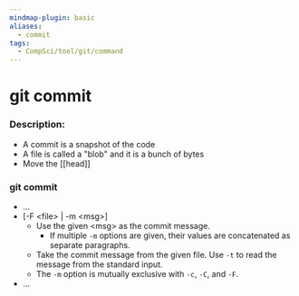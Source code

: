 ```yaml
---
mindmap-plugin: basic
aliases:
  - commit
tags:
  - CompSci/tool/git/command
---
```


# git commit

### Description:
- A commit is a snapshot of the code
- A file is called a "blob" and it is a bunch of bytes
- Move the [[head]]

### git commit
- ...
- \[-F \<file> | -m \<msg>] 
	- Use the given \<msg> as the commit message. 
		- If multiple `-m` options are given, their values are concatenated as separate paragraphs.
	- Take the commit message from the given file. Use `-t` to read the message from the standard input.
	- The `-m` option is mutually exclusive with `-c`, `-C`, and `-F`.
- ...